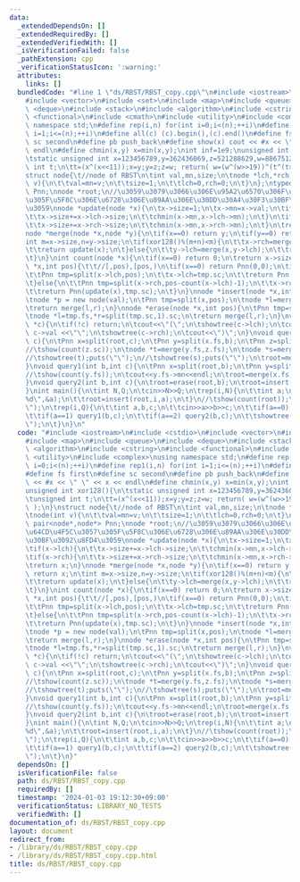 ```yaml
---
data:
  _extendedDependsOn: []
  _extendedRequiredBy: []
  _extendedVerifiedWith: []
  _isVerificationFailed: false
  _pathExtension: cpp
  _verificationStatusIcon: ':warning:'
  attributes:
    links: []
  bundledCode: "#line 1 \"ds/RBST/RBST_copy.cpp\"\n#include <iostream>\n#include <cstdio>\n\
    #include <vector>\n#include <set>\n#include <map>\n#include <queue>\n#include\
    \ <deque>\n#include <stack>\n#include <algorithm>\n#include <cstring>\n#include\
    \ <functional>\n#include <cmath>\n#include <utility>\n#include <complex>\nusing\
    \ namespace std;\n#define rep(i,n) for(int i=0;i<(n);++i)\n#define rep1(i,n) for(int\
    \ i=1;i<=(n);++i)\n#define all(c) (c).begin(),(c).end()\n#define fs first\n#define\
    \ sc second\n#define pb push_back\n#define show(x) cout << #x << \" \" << x <<\
    \ endl\n#define chmin(x,y) x=min(x,y);\nint inf=1e9;\nunsigned int xor128(){\n\
    \tstatic unsigned int x=123456789,y=362436069,z=521288629,w=88675123;\n\tunsigned\
    \ int t;\n\tt=(x^(x<<11));x=y;y=z;z=w; return( w=(w^(w>>19))^(t^(t>>8)) );\n}\n\
    struct node{\t//node of RBST\n\tint val,mn,size;\n\tnode *lch,*rch;\n\tnode(int\
    \ v){\n\t\tval=mn=v;\n\t\tsize=1;\n\t\tlch=0,rch=0;\n\t}\n};\ntypedef pair<node*,node*>\
    \ Pnn;\nnode *root;\n//\u3059\u3079\u3066\u306E\u95A2\u6570\u306F\u64CD\u4F5C\u3057\
    \u305F\u5F8C\u306E\u6728\u306E\u89AA\u306E\u30DD\u30A4\u30F3\u30BF\u3092\u8FD4\
    \u3059\nnode *update(node *x){\n\tx->size=1;\n\tx->mn=x->val;\n\tif(x->lch){\n\
    \t\tx->size+=x->lch->size;\n\t\tchmin(x->mn,x->lch->mn);\n\t}\n\tif(x->rch){\n\
    \t\tx->size+=x->rch->size;\n\t\tchmin(x->mn,x->rch->mn);\n\t}\n\treturn x;\n}\n\
    node *merge(node *x,node *y){\n\tif(x==0) return y;\n\tif(y==0) return x;\n\t\
    int m=x->size,n=y->size;\n\tif(xor128()%(m+n)<m){\n\t\tx->rch=merge(x->rch,y);\n\
    \t\treturn update(x);\n\t}else{\n\t\ty->lch=merge(x,y->lch);\n\t\treturn update(y);\n\
    \t}\n}\nint count(node *x){\n\tif(x==0) return 0;\n\treturn x->size;\n}\nPnn split(node\
    \ *x,int pos){\t\t//[,pos),[pos,)\n\tif(x==0) return Pnn(0,0);\n\tif(pos<=count(x->lch)){\n\
    \t\tPnn tmp=split(x->lch,pos);\n\t\tx->lch=tmp.sc;\n\t\treturn Pnn(tmp.fs,update(x));\n\
    \t}else{\n\t\tPnn tmp=split(x->rch,pos-count(x->lch)-1);\n\t\tx->rch=tmp.fs;\n\
    \t\treturn Pnn(update(x),tmp.sc);\n\t}\n}\nnode *insert(node *x,int pos,int val){\n\
    \tnode *p = new node(val);\n\tPnn tmp=split(x,pos);\n\tnode *l=merge(tmp.fs,p),*r=tmp.sc;\n\
    \treturn merge(l,r);\n}\nnode *erase(node *x,int pos){\n\tPnn tmp=split(x,pos);\n\
    \tnode *l=tmp.fs,*r=split(tmp.sc,1).sc;\n\treturn merge(l,r);\n}\nvoid showtree(node\
    \ *c){\n\tif(!c) return;\n\tcout<<\"(\";\n\tshowtree(c->lch);\n\tcout<<\"\"<<\
    \ c->val <<\"\";\n\tshowtree(c->rch);\n\tcout<<\")\";\n}\nvoid query0(int b,int\
    \ c){\n\tPnn x=split(root,c);\n\tPnn y=split(x.fs,b);\n\tPnn z=split(x.sc,1);\n\
    //\tshow(count(z.sc));\n\tnode *t=merge(y.fs,z.fs);\n\tnode *s=merge(y.sc,z.sc);\n\
    //\tshowtree(t);puts(\"\");\n//\tshowtree(s);puts(\"\");\n\troot=merge(t,s);\n\
    }\nvoid query1(int b,int c){\n\tPnn x=split(root,b);\n\tPnn y=split(x.sc,c+1-b);\n\
    //\tshow(count(y.fs));\n\tcout<<y.fs->mn<<endl;\n\troot=merge(x.fs,merge(y.fs,y.sc));\n\
    }\nvoid query2(int b,int c){\n\troot=erase(root,b);\n\troot=insert(root,b,c);\n\
    }\nint main(){\n\tint N,Q;\n\tcin>>N>>Q;\n\trep(i,N){\n\t\tint a;\n\t\tscanf(\"\
    %d\",&a);\n\t\troot=insert(root,i,a);\n\t}\n//\tshow(count(root));\n\tshowtree(root);puts(\"\
    \");\n\trep(i,Q){\n\t\tint a,b,c;\n\t\tcin>>a>>b>>c;\n\t\tif(a==0) query0(b,c);\n\
    \t\tif(a==1) query1(b,c);\n\t\tif(a==2) query2(b,c);\n\t\tshowtree(root);puts(\"\
    \");\n\t}\n}\n"
  code: "#include <iostream>\n#include <cstdio>\n#include <vector>\n#include <set>\n\
    #include <map>\n#include <queue>\n#include <deque>\n#include <stack>\n#include\
    \ <algorithm>\n#include <cstring>\n#include <functional>\n#include <cmath>\n#include\
    \ <utility>\n#include <complex>\nusing namespace std;\n#define rep(i,n) for(int\
    \ i=0;i<(n);++i)\n#define rep1(i,n) for(int i=1;i<=(n);++i)\n#define all(c) (c).begin(),(c).end()\n\
    #define fs first\n#define sc second\n#define pb push_back\n#define show(x) cout\
    \ << #x << \" \" << x << endl\n#define chmin(x,y) x=min(x,y);\nint inf=1e9;\n\
    unsigned int xor128(){\n\tstatic unsigned int x=123456789,y=362436069,z=521288629,w=88675123;\n\
    \tunsigned int t;\n\tt=(x^(x<<11));x=y;y=z;z=w; return( w=(w^(w>>19))^(t^(t>>8))\
    \ );\n}\nstruct node{\t//node of RBST\n\tint val,mn,size;\n\tnode *lch,*rch;\n\
    \tnode(int v){\n\t\tval=mn=v;\n\t\tsize=1;\n\t\tlch=0,rch=0;\n\t}\n};\ntypedef\
    \ pair<node*,node*> Pnn;\nnode *root;\n//\u3059\u3079\u3066\u306E\u95A2\u6570\u306F\
    \u64CD\u4F5C\u3057\u305F\u5F8C\u306E\u6728\u306E\u89AA\u306E\u30DD\u30A4\u30F3\
    \u30BF\u3092\u8FD4\u3059\nnode *update(node *x){\n\tx->size=1;\n\tx->mn=x->val;\n\
    \tif(x->lch){\n\t\tx->size+=x->lch->size;\n\t\tchmin(x->mn,x->lch->mn);\n\t}\n\
    \tif(x->rch){\n\t\tx->size+=x->rch->size;\n\t\tchmin(x->mn,x->rch->mn);\n\t}\n\
    \treturn x;\n}\nnode *merge(node *x,node *y){\n\tif(x==0) return y;\n\tif(y==0)\
    \ return x;\n\tint m=x->size,n=y->size;\n\tif(xor128()%(m+n)<m){\n\t\tx->rch=merge(x->rch,y);\n\
    \t\treturn update(x);\n\t}else{\n\t\ty->lch=merge(x,y->lch);\n\t\treturn update(y);\n\
    \t}\n}\nint count(node *x){\n\tif(x==0) return 0;\n\treturn x->size;\n}\nPnn split(node\
    \ *x,int pos){\t\t//[,pos),[pos,)\n\tif(x==0) return Pnn(0,0);\n\tif(pos<=count(x->lch)){\n\
    \t\tPnn tmp=split(x->lch,pos);\n\t\tx->lch=tmp.sc;\n\t\treturn Pnn(tmp.fs,update(x));\n\
    \t}else{\n\t\tPnn tmp=split(x->rch,pos-count(x->lch)-1);\n\t\tx->rch=tmp.fs;\n\
    \t\treturn Pnn(update(x),tmp.sc);\n\t}\n}\nnode *insert(node *x,int pos,int val){\n\
    \tnode *p = new node(val);\n\tPnn tmp=split(x,pos);\n\tnode *l=merge(tmp.fs,p),*r=tmp.sc;\n\
    \treturn merge(l,r);\n}\nnode *erase(node *x,int pos){\n\tPnn tmp=split(x,pos);\n\
    \tnode *l=tmp.fs,*r=split(tmp.sc,1).sc;\n\treturn merge(l,r);\n}\nvoid showtree(node\
    \ *c){\n\tif(!c) return;\n\tcout<<\"(\";\n\tshowtree(c->lch);\n\tcout<<\"\"<<\
    \ c->val <<\"\";\n\tshowtree(c->rch);\n\tcout<<\")\";\n}\nvoid query0(int b,int\
    \ c){\n\tPnn x=split(root,c);\n\tPnn y=split(x.fs,b);\n\tPnn z=split(x.sc,1);\n\
    //\tshow(count(z.sc));\n\tnode *t=merge(y.fs,z.fs);\n\tnode *s=merge(y.sc,z.sc);\n\
    //\tshowtree(t);puts(\"\");\n//\tshowtree(s);puts(\"\");\n\troot=merge(t,s);\n\
    }\nvoid query1(int b,int c){\n\tPnn x=split(root,b);\n\tPnn y=split(x.sc,c+1-b);\n\
    //\tshow(count(y.fs));\n\tcout<<y.fs->mn<<endl;\n\troot=merge(x.fs,merge(y.fs,y.sc));\n\
    }\nvoid query2(int b,int c){\n\troot=erase(root,b);\n\troot=insert(root,b,c);\n\
    }\nint main(){\n\tint N,Q;\n\tcin>>N>>Q;\n\trep(i,N){\n\t\tint a;\n\t\tscanf(\"\
    %d\",&a);\n\t\troot=insert(root,i,a);\n\t}\n//\tshow(count(root));\n\tshowtree(root);puts(\"\
    \");\n\trep(i,Q){\n\t\tint a,b,c;\n\t\tcin>>a>>b>>c;\n\t\tif(a==0) query0(b,c);\n\
    \t\tif(a==1) query1(b,c);\n\t\tif(a==2) query2(b,c);\n\t\tshowtree(root);puts(\"\
    \");\n\t}\n}"
  dependsOn: []
  isVerificationFile: false
  path: ds/RBST/RBST_copy.cpp
  requiredBy: []
  timestamp: '2024-01-03 19:12:30+09:00'
  verificationStatus: LIBRARY_NO_TESTS
  verifiedWith: []
documentation_of: ds/RBST/RBST_copy.cpp
layout: document
redirect_from:
- /library/ds/RBST/RBST_copy.cpp
- /library/ds/RBST/RBST_copy.cpp.html
title: ds/RBST/RBST_copy.cpp
---
```

